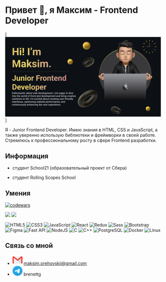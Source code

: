 # Привет 👋, я Максим - Frontend Developer

[![gmail](image/My_readme.png)]

Я - Junior Frontend Developer. Имею знания в HTML, CSS и JavaScript, а также уверенно использую библиотеки и фреймворки в своей работе. Стремлюсь к профессиональному росту в сфере Frontend разработки.

## Информация

- студент School21 (образовательный проект от Сбера)

- студент Rolling Scopes School

## Умения

[![codewars](https://www.codewars.com/users/greatw/badges/large)](https://www.codewars.com/users/brenettg) 

![](https://github-profile-summary-cards.vercel.app/api/cards/most-commit-language?username=geratw&theme=solarized_dark) ![](https://github-profile-summary-cards.vercel.app/api/cards/stats?username=geratw&theme=solarized_dark)

<p align="left">
<img src="https://raw.githubusercontent.com/danielcranney/readme-generator/main/public/icons/skills/html5-colored.svg" width="36" height="36" alt="HTML5" />
<img src="https://raw.githubusercontent.com/danielcranney/readme-generator/main/public/icons/skills/css3-colored.svg" width="36" height="36" alt="CSS3" />
<img src="https://raw.githubusercontent.com/danielcranney/readme-generator/main/public/icons/skills/javascript-colored.svg" width="36" height="36" alt="JavaScript" />
<img src="https://raw.githubusercontent.com/danielcranney/readme-generator/main/public/icons/skills/react-colored.svg" width="36" height="36" alt="React" />
<img src="https://raw.githubusercontent.com/danielcranney/readme-generator/main/public/icons/skills/redux-colored.svg" width="36" height="36" alt="Redux" />
<img src="https://raw.githubusercontent.com/danielcranney/readme-generator/main/public/icons/skills/sass-colored.svg" width="36" height="36" alt="Sass" />
<img src="https://raw.githubusercontent.com/danielcranney/readme-generator/main/public/icons/skills/bootstrap-colored.svg" width="36" height="36" alt="Bootstrap" />
<img src="https://raw.githubusercontent.com/danielcranney/readme-generator/main/public/icons/skills/figma-colored.svg" width="36" height="36" alt="Figma" />
<img src="https://raw.githubusercontent.com/danielcranney/readme-generator/main/public/icons/skills/fastapi-colored.svg" width="36" height="36" alt="Fast API" />
<img src="https://raw.githubusercontent.com/danielcranney/readme-generator/main/public/icons/skills/nodejs-colored.svg" width="36" height="36" alt="NodeJS" />
<img src="https://raw.githubusercontent.com/danielcranney/readme-generator/main/public/icons/skills/c-colored.svg" width="36" height="36" alt="C" />
<img src="https://raw.githubusercontent.com/danielcranney/readme-generator/main/public/icons/skills/cplusplus-colored.svg" width="36" height="36" alt="C++" />
<img src="https://raw.githubusercontent.com/danielcranney/readme-generator/main/public/icons/skills/postgresql-colored.svg" width="36" height="36" alt="PostgreSQL" />
<img src="https://raw.githubusercontent.com/danielcranney/readme-generator/main/public/icons/skills/docker-colored.svg" width="36" height="36" alt="Docker" />
<img src="https://raw.githubusercontent.com/danielcranney/readme-generator/main/public/icons/skills/linux-colored.svg" width="36" height="36" alt="Linux" />
</p>

## Связь со мной

- [![gmail](image/gmail1.png)](mailto:maksim.orehovskii@gmail.com) maksim.orehovskii@gmail.com
- [![Telegram](image/tg2.png)](https://t.me/brenettg) brenettg


